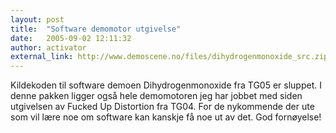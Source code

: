 ```yaml
---
layout: post
title:  "Software demomotor utgivelse"
date:   2005-09-02 12:11:32
author: activator
external_link: http://www.demoscene.no/files/dihydrogenmonoxide_src.zip
---
```

Kildekoden til software demoen Dihydrogenmonoxide fra TG05 er sluppet. I
denne pakken ligger også hele demomotoren jeg har jobbet med siden
utgivelsen av Fucked Up Distortion fra TG04. For de nykommende der ute
som vil lære noe om software kan kanskje få noe ut av det. God
fornøyelse!

